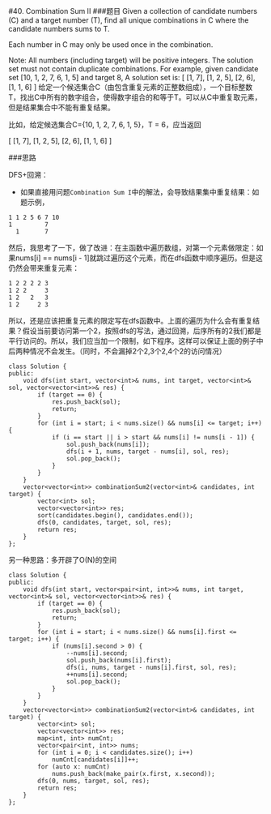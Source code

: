 #40. Combination Sum II
###题目
Given a collection of candidate numbers (C) and a target number (T), find all unique combinations in C where the candidate numbers sums to T.

Each number in C may only be used once in the combination.

Note:
All numbers (including target) will be positive integers.
The solution set must not contain duplicate combinations.
For example, given candidate set [10, 1, 2, 7, 6, 1, 5] and target 8, 
A solution set is: 
[
  [1, 7],
  [1, 2, 5],
  [2, 6],
  [1, 1, 6]
]
给定一个候选集合C（由包含重复元素的正整数组成），一个目标整数T，找出C中所有的数字组合，使得数字组合的和等于T。可以从C中重复取元素，但是结果集合中不能有重复结果。

比如，给定候选集合C={10, 1, 2, 7, 6, 1, 5}，T = 6，应当返回

[
  [1, 7],
  [1, 2, 5],
  [2, 6],
  [1, 1, 6]
]

###思路

DFS+回溯：

 - 如果直接用问题`Combination Sum I`中的解法，会导致结果集中重复结果：如题示例，
```
1 1 2 5 6 7 10
1         7
  1       7
```
然后，我思考了一下，做了改进：在主函数中遍历数组，对第一个元素做限定：如果nums[i] == nums[i - 1]就跳过遍历这个元素，而在dfs函数中顺序遍历。但是这仍然会带来重复元素：
```
1 2 2 2 2 3
1 2 2     3
1 2   2   3
1 2     2 3
```
所以，还是应该把重复元素的限定写在dfs函数中。上面的遍历为什么会有重复结果？假设当前要访问第一个2，按照dfs的写法，通过回溯，后序所有的2我们都是平行访问的。所以，我们应当加一个限制，如下程序。这样可以保证上面的例子中后两种情况不会发生。（同时，不会漏掉2个2,3个2,4个2的访问情况）
```
class Solution {
public:
    void dfs(int start, vector<int>& nums, int target, vector<int>& sol, vector<vector<int>>& res) {
        if (target == 0) {
            res.push_back(sol);
            return;
        }
        for (int i = start; i < nums.size() && nums[i] <= target; i++) {
            if (i == start || i > start && nums[i] != nums[i - 1]) {
                sol.push_back(nums[i]);
                dfs(i + 1, nums, target - nums[i], sol, res);
                sol.pop_back();
            }
        }
    }
    vector<vector<int>> combinationSum2(vector<int>& candidates, int target) {
        vector<int> sol;
        vector<vector<int>> res;
        sort(candidates.begin(), candidates.end());
        dfs(0, candidates, target, sol, res);
        return res;
    }
};
```

另一种思路：多开辟了O(N)的空间
```
class Solution {
public:
    void dfs(int start, vector<pair<int, int>>& nums, int target, vector<int>& sol, vector<vector<int>>& res) {
        if (target == 0) {
            res.push_back(sol);
            return;
        }
        for (int i = start; i < nums.size() && nums[i].first <= target; i++) {
            if (nums[i].second > 0) {
                --nums[i].second;
                sol.push_back(nums[i].first);
                dfs(i, nums, target - nums[i].first, sol, res);
                ++nums[i].second;
                sol.pop_back();
            }
        }
    }
    vector<vector<int>> combinationSum2(vector<int>& candidates, int target) {
        vector<int> sol;
        vector<vector<int>> res;
        map<int, int> numCnt;
        vector<pair<int, int>> nums;
        for (int i = 0; i < candidates.size(); i++)
            numCnt[candidates[i]]++;
        for (auto x: numCnt)
            nums.push_back(make_pair(x.first, x.second));
        dfs(0, nums, target, sol, res);
        return res;
    }
};
```
